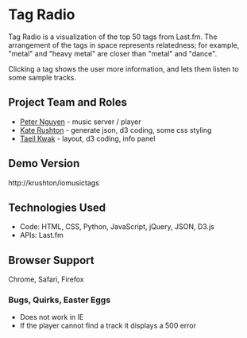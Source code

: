 Tag Radio
================
Tag Radio is a visualization of the top 50 tags from Last.fm. The arrangement of the tags in space represents relatedness; for example, "metal" and "heavy metal" are closer than "metal" and "dance".

Clicking a tag shows the user more information, and lets them listen to some sample tracks.

## Project Team and Roles
* [Peter Nguyen](http://www.petertnguyen.com/) - music server / player
* [Kate Rushton](http://krushton.com) - generate json, d3 coding, some css styling
* [Taeil Kwak]() - layout, d3 coding, info panel

## Demo Version
http://krushton/iomusictags

## Technologies Used
* Code: HTML, CSS, Python, JavaScript, jQuery, JSON, D3.js
* APIs: Last.fm

## Browser Support
Chrome, Safari, Firefox

### Bugs, Quirks, Easter Eggs
* Does not work in IE
* If the player cannot find a track it displays a 500 error
